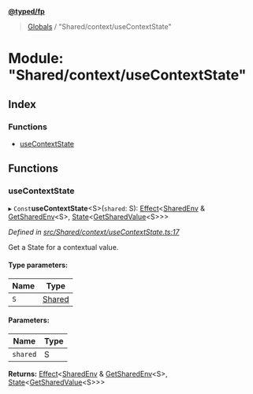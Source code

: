 **[@typed/fp](../README.md)**

> [Globals](../globals.md) / "Shared/context/useContextState"

# Module: "Shared/context/useContextState"

## Index

### Functions

* [useContextState](_shared_context_usecontextstate_.md#usecontextstate)

## Functions

### useContextState

▸ `Const`**useContextState**\<S>(`shared`: S): [Effect](_effect_effect_.effect.md)\<[SharedEnv](../interfaces/_shared_core_services_sharedenv_.sharedenv.md) & [GetSharedEnv](_shared_core_model_shared_.md#getsharedenv)\<S>, [State](_shared_state_state_.md#state)\<[GetSharedValue](_shared_core_model_shared_.md#getsharedvalue)\<S>>>

*Defined in [src/Shared/context/useContextState.ts:17](https://github.com/TylorS/typed-fp/blob/8639976/src/Shared/context/useContextState.ts#L17)*

Get a State for a contextual value.

#### Type parameters:

Name | Type |
------ | ------ |
`S` | [Shared](_shared_core_model_shared_.shared.md) |

#### Parameters:

Name | Type |
------ | ------ |
`shared` | S |

**Returns:** [Effect](_effect_effect_.effect.md)\<[SharedEnv](../interfaces/_shared_core_services_sharedenv_.sharedenv.md) & [GetSharedEnv](_shared_core_model_shared_.md#getsharedenv)\<S>, [State](_shared_state_state_.md#state)\<[GetSharedValue](_shared_core_model_shared_.md#getsharedvalue)\<S>>>
